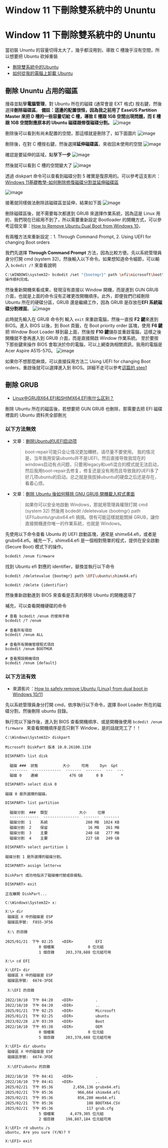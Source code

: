 # Window 11 下刪除雙系統中的 Ununtu


# Window 11 下刪除雙系統中的 Ununtu

當初裝 Ununtu 的容量切得太大了，幾乎都沒用到，導致 C 槽幾乎沒有空間，所以想要把 Ubuntu 砍掉重裝

- [刪除雙系統中的Ubuntu](https://medium.com/@wade3c/%E5%88%AA%E9%99%A4%E9%9B%99%E7%B3%BB%E7%B5%B1%E4%B8%AD%E7%9A%84ubuntu-90d8b2327669)
- [如何從我的電腦上卸載 Ubuntu](https://zh-tw.ubunlog.com/%E5%A6%82%E4%BD%95%E5%8D%B8%E8%BC%89ubuntu/)


## 刪除 Ununtu 占用的磁區

搜尋並點擊**電腦管理**，對 Ubuntu 所在的磁碟 (通常會是 EXT 格式) 按右鍵，然後選擇**刪除磁碟區**。
**備註：這邊的配置很怪，因為我之前用了 EaseUS Partition Master 來把 D 槽的一些容量切給 C 槽，導致 E 槽跟 1GB 空間出現問題，而 E 槽跟 1GB 空間對應原本的 Ubuntu 磁碟跟修復磁碟分割。**
![image](https://hackmd.io/_uploads/B1xDuT5_xe.png)

刪除後可以看到有尚未配置的空間，那這樣就是刪除了，如下面圖片
![image](https://hackmd.io/_uploads/SkIuFTqOle.png)

刪除後，在對 C 槽按右鍵，然後選擇**延伸磁碟區**，來收回未使用的空間
![image](https://hackmd.io/_uploads/BkjCY6qOxe.png)

確認是要延伸的區域，點擊**下一步**
![image](https://hackmd.io/_uploads/rJNH9pqOlg.png)

然後就可以看到 C 槽的空間變大了
![image](https://hackmd.io/_uploads/r1CBnT9uex.png)

透過 diskpart 命令可以查看到磁碟分割 5 確實是復原用的。可以參考這支影片：[Windows 11基礎教學-如何刪除修復磁碟分割並延伸磁碟區](https://www.youtube.com/watch?v=O94exmppO38)

![image](https://hackmd.io/_uploads/Bye3hT5_gg.png)

接著就同樣做法刪除該磁碟區並延伸，結果如下面
![image](https://hackmd.io/_uploads/SyC86a9dge.png)

刪除磁碟區後，就不需要每次都進到 GRUB 來選擇作業系統，因為這是 Linux 用的，我們現在已經用不到了，所以需要重新設定 Bootloader 的開機方式，可以參考這個文章：[How to Remove Ubuntu Dual Boot from Windows 10](https://linuxhint.com/remove-ubuntu-dual-boot-from-windows-10/)，

有兩種方法來重新設定：1. Through Command Prompt, 2. Using UEFI for changing Boot orders

我們先選擇 **Through Command Prompt** 方法，因為比較方便。先以系統管理員身分打開 cmd (system 32)，然後輸入以下命令。如果想知道命令細節，可以輸入 `bcdedit /?` 來查看說明

```bash
C:\WINDOWS\system32> bcdedit /set "{bootmgr}" path \efi\microsoft\boot\bootmgfw.efi
操作順利完成。
```

然後重新開機來看成果，發現沒有直接以 Window 開機，而是進到 GUN GRUB 介面，也就是上面的命令沒有正確更改開機順序。此外，即便我們已經刪除 Ubuntu 所在的硬碟分區，GRUB 還是繼續工作，因為 GRUB 是存放在**EFI 系統磁碟分割裡面**。
![image](https://hackmd.io/_uploads/BkQn0C9_ge.png)

此時就先輸入在 GRUB 命令列 輸入 `exit` 來重啟電腦，然後一直按 **F2 鍵**來進到 BIOS。進入 BIOS 以後，到 Boot 頁籤，在 Boot priority order 區塊，使用 **F6 鍵**把 Window Boot Loader 移到最上面，然後按 **F10 鍵**儲存並重啟電腦，這樣之後開機就不會再進入到 GRUB 介面，而是直接開啟 Window 作業系統。
至於要按下那些鍵來操作 BIOS 會取決於你的電腦，可以上網查詢相關資訊，我用的電腦是 Acer Aspire A515-57G。
![image](https://hackmd.io/_uploads/HyVE1yo_ee.png)

如果你不想那麼麻煩，可以直接採用方法二 Using UEFI for changing Boot orders，重啟後就可以選擇進入到 BIOS。詳細不走可以參考[這篇的 step1](https://itsfoss.com/uninstall-ubuntu-linux-windows-dual-boot/)


## 刪除 GRUB
- [Linux中GRUBX64.EFI和SHIMX64.EFI有什么区别？](https://blog.csdn.net/Linuxprobe18/article/details/124768794)

刪除 Ubuntu 所在的磁區後，若想要把 GUN GRUB 也刪除，那需要去把 EFI 磁碟裡面的 Ubuntu 資料夾全部刪光

### 以下方法無效
- 文章：[删除Ubuntu的UEFI启动项](https://blog.csdn.net/smilingc/article/details/51236717)
    > boot-repair可能只会让情况更加糟糕，请尽量不要使用。
    > 我的情况是，当年我用安装ubuntu并不是UEFI，然后直接导致我现在的windows启动有点问题，只要用legacy和uefi混合的模式就无法启动，然后我用boot-repair去修复，修复还是没有用而且导致我的UEFI多了好几项ubuntu的启动。总之就是我拔掉ubuntu的硬盘之后还是存在，看着心烦。
- 文章：[刪除 Ubuntu 後如何移除 GNU GRUB 開機載入程式畫面](https://www.reddit.com/r/Ubuntu/comments/n5zt9e/how_to_remove_gnu_grub_bootloader_screen_after/?tl=zh-hant)
    > 如果你可以安全地啟動 Windows，那就用管理員權限打開 cmd (system 32) 然後用 bcdedit /deletevalue {bootmgr} path \EFI\ubuntu\grubx64.efi 搞搞。很有可能這樣就能關掉 GRUB，讓你直接開機進你唯一的作業系統，也就是 Windows。

先使用以下命令查看 Ubuntu 的 UEFI 啟動區塊，通常是 shimx64.efi，或者是 grubx64.efi。補充一下，shimx64.efi 是一個相對簡單的程式，提供在安全啟動 (Secure Boot) 模式下的操作。
```bash
bcdedit /enum firmware
```

找到 Ubuntu efi 對應的 identifier，替換並執行以下命令
```bash
bcdedit /deletevalue {bootmgr} path \EFI\ubuntu\shimx64.efi

bcdedit /delete {identifier}
```

然後重新啟動進到 BIOS 來查看是否真的移除 Ubuntu 的開機選項了

補充，可以查看開機硬碟的命令
```
# 查看 bcdedit /enum 的使用手冊
bcdedit /? /enum

# 查看所有項目
bcdedit /enum ALL

# 查看所有開機管理程式項目
bcdedit /enum BOOTMGR

# 查看預設開機項目
bcdedit /enum {default}
```

### 以下方法有效 
- 來源影片：[How to safely remove Ubuntu (Linux) from dual boot in Windows 10/11](https://www.youtube.com/watch?v=H0hMHCZv7QY)

先以系統管理員身分打開 cmd，依序執行以下命令，選擇 Boot Loader 所在的磁碟分割，然後刪除 ubuntu 目錄。

執行完以下操作後，進入到 BIOS 查看開機順序、或是開機後使用 `bcdedit /enum firmware
` 來查看開機順序是否只剩下 Window，是的話就完工了！！

```bash=
C:\Windows\System32> diskpart

Microsoft DiskPart 版本 10.0.26100.1150

DISKPART> list disk

  磁碟 ###  狀態           大小     可用     Dyn  Gpt
  --------  -------------  -------  -------  ---  ---
  磁碟 0    連線              476 GB      0 B        *
  
DISKPART> select disk 0

磁碟 0 是所選擇的磁碟。

DISKPART> list partition

  磁碟分割  ###  類型              大小     位移
  -------------  ----------------  -------  -------
  磁碟分割  1    系統                 260 MB  1024 KB
  磁碟分割  2    保留                  16 MB   261 MB
  磁碟分割  3    主要                 248 GB   277 MB
  磁碟分割  4    主要                 227 GB   249 GB
 
DISKPART> select partition 1

磁碟分割 1 是所選擇的磁碟分割。

DISKPART> assign letter=x

DiskPart 成功地指派了磁碟機代號或掛接點。

DISKPART> exit

正在離開 DiskPart...

C:\Windows\System32> x:

X:\> dir
 磁碟區 X 中的磁碟是 ESP
 磁碟區序號:  F8S5-3F56

 X:\ 的目錄

2025/01/21  下午 02:25    <DIR>          EFI
               0 個檔案               0 位元組
               1 個目錄     203,378,688 位元組可用

X:\> cd EFI

X:\EFI> dir
 磁碟區 X 中的磁碟是 ESP
 磁碟區序號:  6674-3FDE

 X:\EFI 的目錄

2022/10/10  下午 04:20    <DIR>          .
2022/10/10  下午 04:20    <DIR>          ..
2025/01/21  下午 02:25    <DIR>          Microsoft
2025/01/21  下午 02:25    <DIR>          ubuntu
2023/02/28  上午 03:39    <DIR>          Boot
2022/10/10  下午 05:38    <DIR>          OEM
               0 個檔案               0 位元組
               5 個目錄     203,378,688 位元組可用
               
X:\EFI> dir ubuntu    
 磁碟區 X 中的磁碟是 ESP
 磁碟區序號:  6674-3FDE

 X:\EFI\ubuntu 的目錄

2022/10/10  下午 04:41    <DIR>          .
2022/10/10  下午 04:41    <DIR>          ..
2025/02/21  下午 05:36         2,656,136 grubx64.efi
2025/02/21  下午 05:36           966,664 shimx64.efi
2025/02/21  下午 05:36           856,280 mmx64.efi
2025/02/21  下午 05:36               108 BOOTX64.CSV
2025/02/21  下午 05:36               117 grub.cfg
               5 個檔案       4,479,305 位元組
               2 個目錄     198,887,184 位元組可用
              
X:\EFI> rd ubuntu /s
ubuntu, Are you sure (Y/N)? Y

X:\EFI> exit
```


